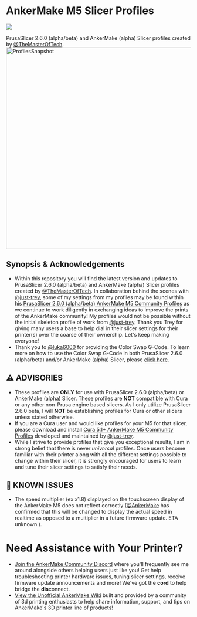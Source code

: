 # AnkerMake M5 Slicer Profiles
<a href="https://github.com/TheMasterOfTech/ankermake-m5-profiles/releases/tag/v3.0.1"><img src="https://img.shields.io/github/v/release/TheMasterOfTech/ankermake-m5-profiles?color=00CC66&label=Download%20Latest&style=for-the-badge"></a>

PrusaSlicer 2.6.0 (alpha/beta) and AnkerMake (alpha) Slicer profiles created by <a href="https://github.com/TheMasterOfTech">@TheMasterOfTech</a>. 
<img src="https://i.postimg.cc/HngV0j8R/Screenshot-2023-05-27-at-7-04-32-PM.png" alt="ProfilesSnapshot" width="900" height="550"></img>
## Synopsis & Acknowledgements
<ul><li>Within this repository you will find the latest version and updates to PrusaSlicer 2.6.0 (alpha/beta) and AnkerMake (alpha) Slicer profiles created by <a href="https://github.com/TheMasterOfTech">@TheMasterOfTech</a>. In collaboration behind the scenes with <a href="https://github.com/just-trey">@just-trey</a>, some of my settings from my profiles may be found within his <a href="https://github.com/Ankermgmt/prusaslicer-ankermake-ce-profiles">PrusaSlicer 2.6.0 (alpha/beta) AnkerMake M5 Community Profiles</a> as we continue to work diligently in exchanging ideas to improve the prints of the AnkerMake community! My profiles would not be possible without the initial skeleton profile of work from <a href="https://github.com/just-trey">@just-trey</a>. Thank you Trey for giving many users a base to help dial in their slicer settings for their printer(s) over the coarse of their ownership. Let's keep making everyone!</li><li>Thank you to <a href="https://github.com/luka6000">@luka6000</a> for providing the Color Swap G-Code. To learn more on how to use the Color Swap G-Code in both PrusaSlicer 2.6.0 (alpha/beta) and/or AnkerMake (alpha) Slicer, please <a href="https://wiki.printed.boats/en/Tips/Color-swap-with-Prusa">click here</a>.</ul>

## ⚠️ ADVISORIES
<ul><li>These profiles are <b>ONLY</b> for use with PrusaSlicer 2.6.0 (alpha/beta) or AnkerMake (alpha) Slicer. These profiles are <b>NOT</b> compatible with Cura or any other non-Prusa engine based slicers. As I only utilize PrusaSlicer 2.6.0 beta, I will <b>NOT</b> be establishing profiles for Cura or other slicers unless stated otherwise.</li>
<li>If you are a Cura user and would like profiles for your M5 for that slicer, please download and install <a href="https://github.com/Ankermgmt/prusaslicer-ankermake-ce-profiles">Cura 5.1+ AnkerMake M5 Community Profiles</a> developed and maintained by <a href="https://github.com/just-trey">@just-trey</a>.</li><li>While I strive to provide profiles that give you exceptional results, I am in strong belief that there is never <i>universal</i> profiles. Once users become familiar with their printer along with all the different settings possible to change within their slicer, it is strongly encouraged for users to learn and tune their slicer settings to satisfy their needs.</li></ul>

## 🐞 KNOWN ISSUES
<ul><li>The speed multiplier (ex x1.8) displayed on the touchscreen display of the AnkerMake M5 does not reflect correctly (<a href="https://github.com/ankermake">@AnkerMake</a> has confirmed that this will be changed to display the actual speed in realtime as opposed to a multiplier in a future firmware update. ETA unknown.).</ul>

# Need Assistance with Your Printer?
<ul><li><a href="https://discord.gg/ankermake">Join the AnkerMake Community Discord</a> where you'll frequently see me around alongside others helping users just like you! Get help troubleshooting printer hardware issues, tuning slicer settings, receive firmware update announcements and more! We've got the <b>cord</b> to help bridge the <b>dis</b>connect.</li><li><a href="https://wiki.printed.boats/">View the Unofficial AnkerMake Wiki</a> built and provided by a community of 3d printing enthusiasts to help share information, support, and tips on AnkerMake's 3D printer line of products!</li></ul>
